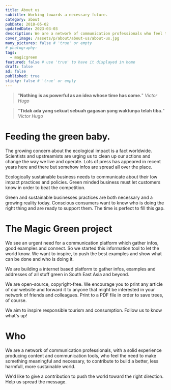 ```yaml
---
title: About us
subtitle: Working towards a necessary future.
category: about
pubDate: 2018-05-02
updatedDate: 2023-03-03
description: We are a network of communication professionals who feel the need to make something meaningful and necessary. To push the world towards the right direction.
cover_image: /assets/p/about/about-us/about-us.jpg
many_pictures: false # 'true' or empty
# photography:
tags:
  - magicgreen
featured: false # use 'true' to have it displayed in home
draft: false
ad: false
published: true
sticky: false # 'true' or empty
---
```


> "**Nothing is as powerful as an idea whose time has come.**" _Victor Hugo_

> "**Tidak ada yang sekuat sebuah gagasan yang waktunya telah tiba.**" _Victor Hugo_

# Feeding the green baby.

The growing concern about the ecological impact is a fact worldwide. Scientists and upstreamists are urging us to clean up our actions and change the way we live and operate. Lots of press has appeared in recent years here and there but somehow infos are spread all over the place.

Ecologically sustainable business needs to communicate about their low impact practices and policies. Green minded business must let customers know in order to beat the competition.

Green and sustainable businesses practices are both necessary and a growing reality today. Conscious consumers want to know who is doing the right thing and are ready to support them. The time is perfect to fill this gap.

# The Magic Green project

We see an urgent need for a communication platform which gather infos, good examples and connect. So we started this information tool to let the world know. We want to inspire, to push the best examples and show what can be done and who is doing it.

We are building a internet based platform to gather infos, examples and addresses of all stuff green in South East Asia and beyond.

We are open-source, copyright-free. We encourage you to print any article of our website and forward it to anyone that might be interested in your network of friends and colleagues. Print to a PDF file in order to save trees, of course.

We aim to inspire responsible tourism and consumption. Follow us to know what's up!

# Who

We are a network of communication professionals, with a solid experience producing content and communication tools, who feel the need to make something meaningful and necessary, to contribute to build a better, less harmfull, more sustainable world.

We'd like to give a contribution to push the world toward the right direction. Help us spread the message.
